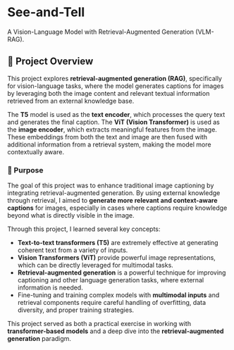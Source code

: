 # See-and-Tell
A Vision-Language Model with Retrieval-Augmented Generation (VLM-RAG).

## 📜 Project Overview
This project explores **retrieval-augmented generation (RAG)**, specifically for vision-language tasks, where the model generates captions for images by leveraging both the image content and relevant textual information retrieved from an external knowledge base.

The **T5** model is used as the **text encoder**, which processes the query text and generates the final caption. The **ViT (Vision Transformer)** is used as the **image encoder**, which extracts meaningful features from the image. These embeddings from both the text and image are then fused with additional information from a retrieval system, making the model more contextually aware.

### 🎯 Purpose
The goal of this project was to enhance traditional image captioning by integrating retrieval-augmented generation. By using external knowledge through retrieval, I aimed to **generate more relevant and context-aware captions** for images, especially in cases where captions require knowledge beyond what is directly visible in the image.

Through this project, I learned several key concepts:
- **Text-to-text transformers (T5)** are extremely effective at generating coherent text from a variety of inputs.
- **Vision Transformers (ViT)** provide powerful image representations, which can be directly leveraged for multimodal tasks.
- **Retrieval-augmented generation** is a powerful technique for improving captioning and other language generation tasks, where external information is needed.
- Fine-tuning and training complex models with **multimodal inputs** and retrieval components require careful handling of overfitting, data diversity, and proper training strategies.

This project served as both a practical exercise in working with **transformer-based models** and a deep dive into the **retrieval-augmented generation** paradigm.


